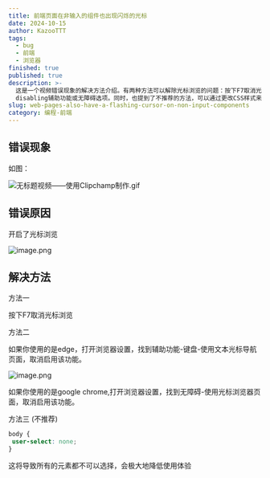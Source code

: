 ```yaml
---
title: 前端页面在非输入的组件也出现闪烁的光标
date: 2024-10-15
author: KazooTTT
tags:
  - bug
  - 前端
  - 浏览器
finished: true
published: true
description: >-
  这是一个视频错误现象的解决方法介绍。有两种方法可以解除光标浏览的问题：按下F7取消光标浏览，或者进入浏览器设置，
  disabling辅助功能或无障碍选项。同时，也提到了不推荐的方法，可以通过更改CSS样式来解决问题，但这会降低使用体验。
slug: web-pages-also-have-a-flashing-cursor-on-non-input-components
category: 编程-前端
---
```


## 错误现象

如图：

![无标题视频——使用Clipchamp制作.gif](https://pictures.kazoottt.top/2024/10/20241015-139827a02b37e1e685d38ad1c55c24e8.gif)

## 错误原因

开启了光标浏览

![image.png](https://pictures.kazoottt.top/2024/10/20241015-c73a1e3d812e60875f97b63582ac552b.png)

## 解决方法

方法一

按下F7取消光标浏览

方法二

如果你使用的是edge，打开浏览器设置，找到辅助功能-键盘-使用文本光标导航页面，取消启用该功能。

![image.png](https://pictures.kazoottt.top/2024/10/20241015-db23335d20e1cd2266b743d4f36377f6.png)

如果你使用的是google chrome,打开浏览器设置，找到无障碍-使用光标浏览器页面，取消启用该功能。

方法三 (不推荐)

``` css
body {
 user-select: none;
}
```

这将导致所有的元素都不可以选择，会极大地降低使用体验
